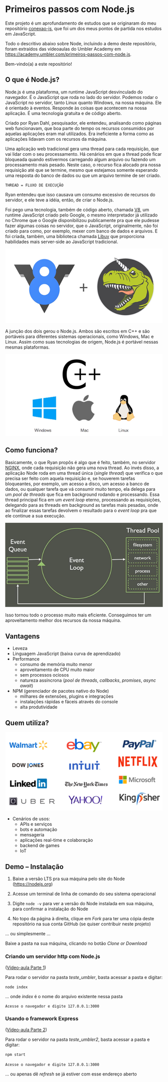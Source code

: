 # Primeiros passos com Node.js

Este projeto é um aprofundamento de estudos que se originaram do meu
repositório [conexao-js](https://github.com/lygialima/conexao-js), que foi um
dos meus pontos de partida nos estudos em JavaScript.

Todo o descritivo abaixo sobre Node, incluindo a demo deste repositório, foram
extraídos das vídeoaulas do Umbler Academy em https://academy.umbler.com/primeiros-passos-com-node.js.

Bem-vindo(a) a este repositório!

## O que é Node.js?

Node.js é uma plataforma, um runtime JavaScript desvinculado do navegador. É o
JavaScript que roda no lado do servidor. Podemos rodar o JavaScript no servidor,
tanto Linux quanto Windows, na nossa máquina. Ele é orientado à eventos. Responde
às coisas que acontecem na nossa aplicação. É uma tecnologia gratuita e de código
aberto.

Criado por Ryan Dahl, pesquisador, ele entendeu, analisando como páginas web
funcionavam, que boa parte do tempo os recursos consumidos por aquelas aplicações
eram mal utilizados. Era ineficiente a forma como as aplicações lidavam com os
recursos da máquina.

Uma aplicação web tradicional gera uma thread para cada requisição, que vai lidar
com o seu processamento. Há cenários em que a thread pode ficar bloqueada quando
estivermos carregando algum arquivo ou fazendo um processamento mais pesado.
Neste caso, o recurso fica alocado pra nossa requisição até que se termine, mesmo
que estejamos somente esperando uma resposta do banco de dados ou que um arquivo
termine de ser criado.

    THREAD = FLUXO DE EXECUÇÃO

Ryan entendeu que isso causava um consumo excessivo de recursos do servidor, e
ele teve a idéia, então, de criar o Node.js.

Foi pego uma tecnologia, também de código aberto, chamada [V8](https://v8.dev/),
um runtime JavaScript criado pelo Google, o mesmo interpretador já utilizado
no Chrome que o Google disponibilizou publicamente pra que ele pudesse fazer
algumas coisas no servidor, que o JavaScript, originalmente, não foi criado para
como, por exemplo, mexer com banco de dados e arquivos. E foi criada, também, uma
biblioteca chamada [Libuv](https://github.com/libuv/libuv) que proporciona
habilidades mais server-side ao JavaScript tradicional.

![V8 E LIBUV](docs/v8_libuv.png)

A junção dos dois gerou o Node.js. Ambos são escritos em C++ e são portáveis para
diferentes sistemas operacionais, como Windows, Mac e Linux. Assim como suas
tecnologias de origem, Node.js é portável nessas mesmas plataformas.

![WIN-MAC-LNX](docs/win-mac-lnx.png)

## Como funciona?

Basicamente, o que Ryan propôs é algo que é feito, também, no servidor [NGINX](https://www.nginx.com/), onde cada requisição não gera uma nova thread.
Ao invés disso, a aplicação Node roda em uma thread única (_single thread_)
que verifica o que precisa ser feito com aquela requisição e, se houverem tarefas
bloqueantes, por exemplo, um acesso a disco, um acesso a banco de dados, ou qualquer
tarefa que vá consumir muito tempo, ela delega para um _pool de threads_ que fica
em background rodando e processando. Essa thread principal fica em um _event loop_
eterno, processando as requisições, delegando para as threads em background as
tarefas mais pesadas, onde ao finalizar essas tarefas devolvem o resultado para
o _event loop_ pra que ele continue a sua execução.

![EVENT_LOOP](docs/event_loop.png)

Isso tornou todo o processo muito mais eficiente. Conseguimos ter um aproveitamento
melhor dos recursos da nossa máquina.

## Vantagens

* Leveza
* Linguagem JavaScript (baixa curva de aprendizado)
* Performance
    - consumo de memória muito menor
    - aproveitamento de CPU muito maior
    - sem processos ociosos
    - natureza assíncrona (_pool de threads_, _callbacks_, _promises_, _async await_)
* NPM (gerenciador de pacotes nativo do Node)
    - milhares de extensões, plugins e integrações
    - instalações rápidas e fáceis através do console
    - alta produtividade

## Quem utiliza?

![EMPRESAS](docs/empresas.png)

* Cenários de usos:
    - APIs e serviços
    - bots e automação
    - mensageria
    - aplicações real-time e colaboração
    - backend de games
    - IoT

## Demo – Instalação

1. Baixe a versão LTS pra sua máquina pelo site do Node (https://nodejs.org)

2. Acesse um terminal de linha de comando do seu sistema operacional

3. Digite `node -v` para ver a versão do Node instalada em sua máquina, para
confirmar a instalação do Node

4. No topo da página à direita, clique em _Fork_ para ter uma
cópia deste repositório na sua conta GitHub (se quiser contribuir neste projeto)

... ou simplesmente ...

Baixe a pasta na sua máquina, clicando no botão _Clone or Download_

### Criando um servidor http com Node.js
([Vídeo-aula Parte 1](https://academy.umbler.com/primeiros-passos-com-node-js/))

Para rodar o servidor na pasta _teste_umbler_, basta acessar a pasta e digitar:

    node index

... onde _index_ é o nome do arquivo existente nessa pasta

    Acesse o navegador e digite 127.0.0.1:3000

### Usando o framework Express
([Vídeo-aula Parte 2](https://academy.umbler.com/primeiros-passos-com-node-js-video-2/))

Para rodar o servidor na pasta _teste_umbler2_, basta acessar a pasta e digitar:

    npm start

    Acesse o navegador e digite 127.0.0.1:3000    

... ou apenas dê _refresh_ se já estiver com esse endereço aberto
